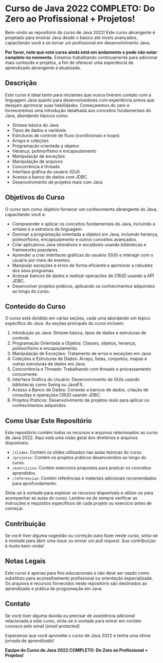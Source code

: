 # Curso de Java 2022 COMPLETO: Do Zero ao Profissional + Projetos!

Bem-vindo ao repositório do curso de Java 2022! Este curso abrangente é projetado para ensinar Java desde o básico até níveis avançados, capacitando você a se tornar um profissional em desenvolvimento Java.

**Por favor, note que este curso ainda está em andamento e pode não estar completo no momento.** Estamos trabalhando continuamente para adicionar mais conteúdo e projetos, a fim de oferecer uma experiência de aprendizado abrangente e atualizada.

## Descrição

Este curso é ideal tanto para iniciantes que nunca tiveram contato com a linguagem Java quanto para desenvolvedores com experiência prévia que desejam aprimorar suas habilidades. Começaremos do zero e forneceremos uma introdução detalhada aos conceitos fundamentais do Java, abordando tópicos como:

- Sintaxe básica do Java
- Tipos de dados e variáveis
- Estruturas de controle de fluxo (condicionais e loops)
- Arrays e coleções
- Programação orientada a objetos
- Herança, polimorfismo e encapsulamento
- Manipulação de exceções
- Manipulação de arquivos
- Concorrência e threads
- Interface gráfica do usuário (GUI)
- Acesso a banco de dados com JDBC
- Desenvolvimento de projetos reais com Java

## Objetivos do Curso

O curso tem como objetivo fornecer um conhecimento abrangente do Java, capacitando você a:

- Compreender e aplicar os conceitos fundamentais do Java, incluindo a sintaxe e a estrutura da linguagem.
- Dominar a programação orientada a objetos em Java, incluindo herança, polimorfismo, encapsulamento e outros conceitos avançados.
- Criar aplicativos Java interativos e escaláveis usando bibliotecas e frameworks populares.
- Aprender a criar interfaces gráficas do usuário (GUI) e interagir com o usuário por meio de eventos.
- Manipular exceções e erros de forma eficiente e aprimorar a robustez dos seus programas.
- Acessar bancos de dados e realizar operações de CRUD usando a API JDBC.
- Desenvolver projetos práticos, aplicando os conhecimentos adquiridos ao longo do curso.

## Conteúdo do Curso

O curso está dividido em várias seções, cada uma abordando um tópico específico do Java. As seções principais do curso incluem:

1. Introdução ao Java: Sintaxe básica, tipos de dados e estruturas de controle.
2. Programação Orientada a Objetos: Classes, objetos, herança, polimorfismo e encapsulamento.
3. Manipulação de Exceções: Tratamento de erros e exceções em Java.
4. Coleções e Estruturas de Dados: Arrays, listas, conjuntos, mapas e outras estruturas de dados em Java.
5. Concorrência e Threads: Trabalhando com threads e processamento concorrente.
6. Interface Gráfica do Usuário: Desenvolvimento de GUIs usando bibliotecas como Swing ou JavaFX.
7. Acesso a Banco de Dados: Conexão a bancos de dados, criação de consultas e operações CRUD usando JDBC.
8. Projetos Práticos: Desenvolvimento de projetos reais para aplicar os conhecimentos adquiridos.

## Como Usar Este Repositório

Este repositório contém todos os recursos e arquivos relacionados ao curso de Java 2022. Aqui está uma visão geral dos diretórios e arquivos disponíveis:

- `/slides`: Contém os slides utilizados nas aulas teóricas do curso.
- `/projetos`: Contém os projetos práticos desenvolvidos ao longo do curso.
- `/exercicios`: Contém exercícios propostos para praticar os conceitos aprendidos.
- `/referencias`: Contém referências e materiais adicionais recomendados para aprofundamento.

Sinta-se à vontade para explorar os recursos disponíveis e utilize-os para acompanhar as aulas do curso. Lembre-se de sempre verificar as instruções e requisitos específicos de cada projeto ou exercício antes de começar.

## Contribuição

Se você tiver alguma sugestão ou correção para fazer neste curso, sinta-se à vontade para abrir uma _issue_ ou enviar um _pull request_. Sua contribuição é muito bem-vinda!

## Notas Legais

Este curso é apenas para fins educacionais e não deve ser usado como substituto para aconselhamento profissional ou orientação especializada. Os arquivos e recursos fornecidos neste repositório são destinados ao aprendizado e prática de programação em Java.

## Contato

Se você tiver alguma dúvida ou precisar de assistência adicional relacionada a este curso, sinta-se à vontade para entrar em contato conosco pelo email [email protected]

Esperamos que você aproveite o curso de Java 2022 e tenha uma ótima jornada de aprendizado!

**Equipe do Curso de Java 2022 COMPLETO: Do Zero ao Profissional + Projetos!**
